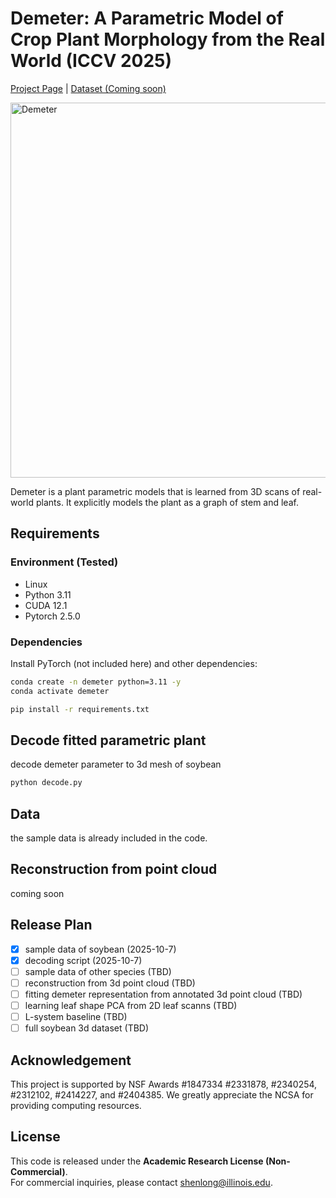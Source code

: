 # Demeter: A Parametric Model of Crop Plant Morphology from the Real World (ICCV 2025)

[Project Page](https://tianhang-cheng.github.io/Demeter-project.github.io/) | [Dataset (Coming soon)]()

<img src="assets/teaser.png" alt="Demeter " width="600">

Demeter is a plant parametric models that is learned from 3D scans of real-world plants. It explicitly models the plant as a graph of stem and leaf.

## Requirements

### Environment (Tested)

+ Linux
+ Python 3.11
+ CUDA 12.1
+ Pytorch 2.5.0

### Dependencies
Install PyTorch (not included here) and other dependencies:
```bash
conda create -n demeter python=3.11 -y
conda activate demeter

pip install -r requirements.txt
```

## Decode fitted parametric plant

decode demeter parameter to 3d mesh of soybean

```python
python decode.py
```

## Data

the sample data is already included in the code.

## Reconstruction from point cloud

coming soon

## Release Plan

- [x] sample data of soybean (2025-10-7)
- [x] decoding script (2025-10-7)
- [ ] sample data of other species (TBD)
- [ ] reconstruction from 3d point cloud (TBD)
- [ ] fitting demeter representation from annotated 3d point cloud (TBD)
- [ ] learning leaf shape PCA from 2D leaf scanns (TBD)
- [ ] L-system baseline (TBD)
- [ ] full soybean 3d dataset (TBD)

## Acknowledgement
This project is supported by NSF Awards #1847334 #2331878, #2340254, #2312102, #2414227, and #2404385. We greatly appreciate the NCSA for providing computing resources.

## License
This code is released under the **Academic Research License (Non-Commercial)**.  
For commercial inquiries, please contact [shenlong@illinois.edu](mailto:shenlong@illinois.edu).